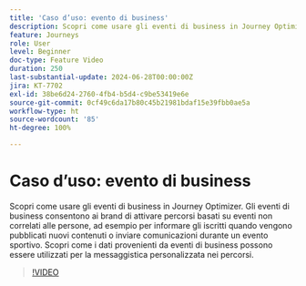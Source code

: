 ```yaml
---
title: 'Caso d’uso: evento di business'
description: Scopri come usare gli eventi di business in Journey Optimizer. Scopri come i dati provenienti da eventi di business possono essere utilizzati per la messaggistica personalizzata nei percorsi.
feature: Journeys
role: User
level: Beginner
doc-type: Feature Video
duration: 250
last-substantial-update: 2024-06-28T00:00:00Z
jira: KT-7702
exl-id: 38be6d24-2760-4fb4-b5d4-c9be53419e6e
source-git-commit: 0cf49c6da17b80c45b21981bdaf15e39fbb0ae5a
workflow-type: ht
source-wordcount: '85'
ht-degree: 100%

---
```



# Caso d’uso: evento di business

Scopri come usare gli eventi di business in Journey Optimizer. Gli eventi di business consentono ai brand di attivare percorsi basati su eventi non correlati alle persone, ad esempio per informare gli iscritti quando vengono pubblicati nuovi contenuti o inviare comunicazioni durante un evento sportivo. Scopri come i dati provenienti da eventi di business possono essere utilizzati per la messaggistica personalizzata nei percorsi.

>[!VIDEO](https://video.tv.adobe.com/v/334234/?learn=on)
